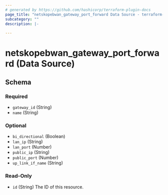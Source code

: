 ```yaml
---
# generated by https://github.com/hashicorp/terraform-plugin-docs
page_title: "netskopebwan_gateway_port_forward Data Source - terraform-provider-netskopebwan"
subcategory: ""
description: |-
  
---
```


# netskopebwan_gateway_port_forward (Data Source)





<!-- schema generated by tfplugindocs -->
## Schema

### Required

- `gateway_id` (String)
- `name` (String)

### Optional

- `bi_directional` (Boolean)
- `lan_ip` (String)
- `lan_port` (Number)
- `public_ip` (String)
- `public_port` (Number)
- `up_link_if_name` (String)

### Read-Only

- `id` (String) The ID of this resource.


